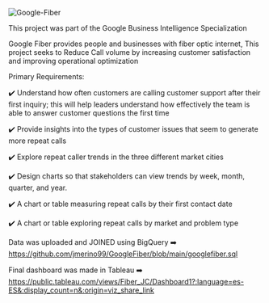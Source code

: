 ![Google-Fiber](https://github.com/jmerino99/Portfolio/assets/137907629/72123376-d960-4040-8bd5-13235d1c8104)


This project was part of the Google Business Intelligence Specialization

Google Fiber provides people and businesses with fiber optic internet,  This project seeks to Reduce Call volume by increasing customer satisfaction and improving operational optimization

Primary Requirements:

✔️   Understand how often customers are calling customer support after their first inquiry; this will help leaders understand how effectively the team is able to answer customer questions the first time
  
✔️   Provide insights into the types of customer issues that seem to generate more repeat calls
  
✔️   Explore repeat caller trends in the three different market cities
  
✔️   Design charts so that stakeholders can view trends by week, month, quarter, and year. 
  
✔️ 	A chart or table measuring repeat calls by their first contact date
  
✔️ 	A chart or table exploring repeat calls by market and problem type

Data was uploaded and JOINED using BigQuery ➡️ 
https://github.com/jmerino99/GoogleFiber/blob/main/googlefiber.sql

Final dashboard was made in Tableau ➡️ 
https://public.tableau.com/views/Fiber_JC/Dashboard1?:language=es-ES&:display_count=n&:origin=viz_share_link
